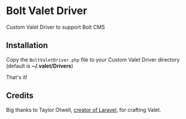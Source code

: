 # Bolt Valet Driver
Custom Valet Driver to support Bolt CMS

## Installation
Copy the `BoltValetDriver.php` file to your Custom Valet Driver directory (default is **~/.valet/Drivers**)

That's it!

## Credits
Big thanks to Taylor Otwell, [creator of Laravel](https://www.laravel.com), for crafting Valet.
